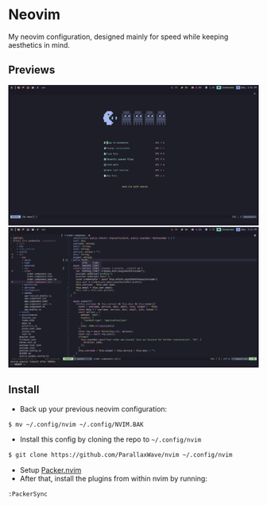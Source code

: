 # Neovim
My neovim configuration, designed mainly for speed while keeping aesthetics in mind.
## Previews 
![Preview 1](img1.png)
![Preview 2](img2.png)

## Install
* Back up your previous neovim configuration: 
```sh
$ mv ~/.config/nvim ~/.config/NVIM.BAK
```

* Install this config by cloning the repo to ``~/.config/nvim``
```sh
$ git clone https://github.com/ParallaxWave/nvim ~/.config/nvim
```
* Setup [Packer.nvim](https://github.com/wbthomason/packer.nvim)
* After that, install the plugins from within nvim by running: 
```
:PackerSync 
```

